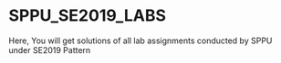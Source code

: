 # SPPU_SE2019_LABS
Here, You will get solutions of all lab assignments conducted by SPPU under SE2019 Pattern
